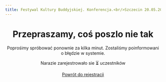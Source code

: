 ```yaml
---
title: Festywal Kultury Buddyjskiej. Konferencja.<br/>Szczecin 20.05.2023
---
```


<script src="https://unpkg.com/htmx.org@1.9.0"></script>
<center>

# Przepraszamy, coś poszlo nie tak

Poprośimy spróbować ponownie za kilka minut. Zostaliśmy poinformowani o błędzie w systemie.

Narazie zarejestrowało sie <span hx-get="https://attendance.budda-fest.pl/register/attendance" hx-trigger="load" hx-swap="innerHTML">⏳</span> uczestników

<a href="/registration" style="text-decoration:underline;">Powrót do rejestracji</a>

</center>